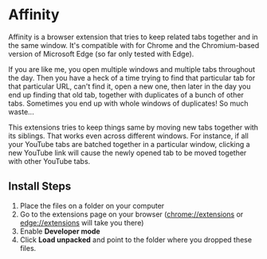# Affinity

Affinity is a browser extension that tries to keep related tabs together and in the same window. It's compatible with for Chrome and
the Chromium-based version of Microsoft Edge (so far only tested with Edge).

If you are like me, you open multiple windows and multiple tabs throughout the day. Then you have a heck of a time trying to find that 
particular tab for that particular URL, can't find it, open a new one, then later in the day you end up finding that old tab, together 
with duplicates of a bunch of other tabs. Sometimes you end up with whole windows of duplicates! So much waste...

This extensions tries to keep things same by moving new tabs together with its siblings. That works even across different windows. For 
instance, if all your YouTube tabs are batched together in a particular window, clicking a new YouTube link will cause the newly opened 
tab to be moved together with other YouTube tabs. 

## Install Steps

1. Place the files on a folder on your computer
1. Go to the extensions page on your browser ([chrome://extensions](chrome://extensions) or [edge://extensions](edge://extensions) will 
take you there)
1. Enable **Developer mode**
1. Click **Load unpacked** and point to the folder where you dropped these files.
